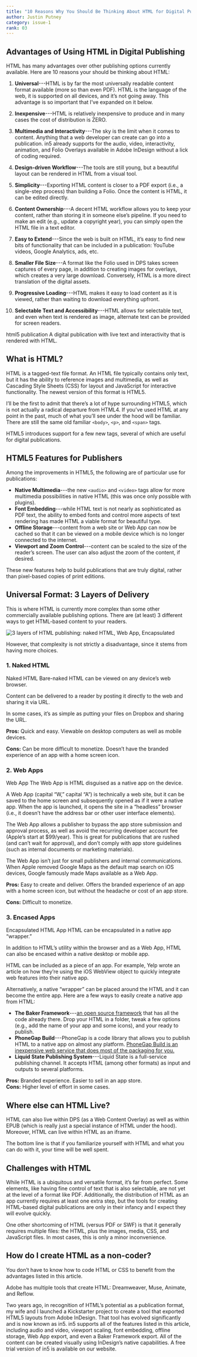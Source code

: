 ```yaml
---
title: "10 Reasons Why You Should Be Thinking About HTML for Digital Publications"
author: Justin Putney
category: issue-1
rank: 03
---
```

## Advantages of Using HTML in Digital Publishing

HTML has many advantages over other publishing options currently available. Here are 10 reasons your should be thinking about HTML:

1. **Universal**---HTML is by far the most universally readable content format available (more so than even PDF). HTML is the language of the web, it is supported on all devices, and it’s not going away. This advantage is so important that I’ve expanded on it below.

2. **Inexpensive**---HTML is relatively inexpensive to produce and in many cases the cost of distribution is ZERO. 
3. **Multimedia and Interactivity**---The sky is the limit when it comes to content. Anything that a web developer can create can go into a publication. in5 already supports for the audio, video, interactivity, animation, and Folio Overlays available in Adobe InDesign without a lick of coding required.
4. **Design-driven Workflow**---The tools are still young, but a beautiful layout can be rendered in HTML from a visual tool.
5. **Simplicity**---Exporting HTML content is closer to a PDF export (i.e., a single-step process) than building a Folio. Once the content is HTML, it can be edited directly.
6. **Content Ownership**---A decent HTML workflow allows you to keep your content, rather than storing it in someone else’s pipeline. If you need to make an edit (e.g., update a copyright year), you can simply open the HTML file in a text editor.
7. **Easy to Extend**---Since the web is built on HTML, it’s easy to find new bits of functionality that can be included in a publication: YouTube videos, Google Analytics, ads, etc.
8. **Smaller File Size**---A format like the Folio used in DPS takes screen captures of every page, in addition to creating images for overlays, which creates a very large download. Conversely, HTML is a more direct translation of the digital assets.
9. **Progressive Loading**---HTML makes it easy to load content as it is viewed, rather than waiting to download everything upfront.
10. **Selectable Text and Accessibility**---HTML allows for selectable text, and even when text is rendered as image, alternate text can be provided for screen readers.

html5 publication
A digital publication with live text and interactivity that is rendered with HTML.

## What is HTML?
HTML is a tagged-text file format. An HTML file typically  contains only text, but it has the ability to reference images and multimedia, as well as Cascading Style Sheets (CSS) for layout and JavaScript for interactive functionality. The newest version of this format is HTML5.

I’ll be the first to admit that there’s a lot of hype surrounding HTML5, which is not actually a radical departure from HTML4. If you’ve used HTML at any point in the past, much of what you’ll see under the hood will be familiar. There are still the same old familiar `<body>`, `<p>`, and `<span>` tags.

HTML5 introduces support for a few new tags, several of which are useful for digital publications.

## HTML5 Features for Publishers

Among the improvements in HTML5, the following are of particular use for publications:

- **Native Multimedia**---the new `<audio>` and `<video>` tags allow for more multimedia possibilities in native HTML (this was once only possible with plugins).
- **Font Embedding**---while HTML text is not nearly as sophisticated as PDF text, the ability to embed fonts and control more aspects of text rendering has made HTML a viable format for beautiful type.
- **Offline Storage**---content from a web site or Web App can now be cached so that it can be viewed on a mobile device which is no longer connected to the internet.
- **Viewport and Zoom Control**---content can be scaled to the size of the reader’s screen. The user can also adjust the zoom of the content, if desired.  

These new features help to build publications that are truly digital, rather than pixel-based copies of print editions.

## Universal Format: 3 Layers of Delivery

This is where HTML is currently more complex than some other commercially available publishing options. There are (at least) 3 different ways to get HTML-based content to your readers.

![3 layers of HTML publishing: naked HTML, Web App, Encapsulated](http://digitalpublishingbliki.com/wp-content/uploads/2014/08/html5_publishing-graphics_19.png)

However, that complexity is not strictly a disadvantage, since it stems from having more choices.

### 1. Naked HTML

Naked HTML
Bare-naked HTML can be viewed on any device’s web browser.

Content can be delivered to a reader by posting it directly to the web and sharing it via URL.

In some cases, it’s as simple as putting your files on Dropbox and sharing the URL.

**Pros:** Quick and easy. Viewable on desktop computers as well as mobile devices.

**Cons:** Can be more difficult to monetize. Doesn’t have the branded experience of an app with a home screen icon.

### 2. Web Apps

Web App
The Web App is HTML disguised as a native app on the device.

A Web App (capital “W,” capital “A”) is technically a web site, but it can be saved to the home screen and subsequently opened as if it were a native app. When the app is launched, it opens the site in a “headless” browser (i.e., it doesn’t have the address bar or other user interface elements).

The Web App allows a publisher to bypass the app store submission and approval process, as well as avoid the recurring developer account fee (Apple’s start at $99/year). This is great for publications that are rushed (and can’t wait for approval), and don’t comply with app store guidelines (such as internal documents or marketing materials).

The Web App isn’t just for small publishers and internal communications. When Apple removed Google Maps as the default map search on iOS devices, Google famously made Maps available as a Web App.

**Pros:** Easy to create and deliver. Offers the branded experience of an app with a home screen icon, but without the headache or cost of an app store.

**Cons:** Difficult to monetize.

### 3. Encased Apps

Encapsulated HTML App
HTML can be encapsulated in a native app “wrapper.”

In addition to HTML’s utility within the browser and as a Web App, HTML can also be encased within a native desktop or mobile app.

HTML can be included as a piece of an app. For example, Yelp wrote an article on how they’re using the iOS WebView object to quickly integrate web features into their native app.

Alternatively, a native “wrapper” can be placed around the HTML and it can become the entire app. Here are a few ways to easily create a native app from HTML:

- **The Baker Framework**---[an open source framework](http://bakerframework.com/) that has all the code already there. Drop your HTML in a folder, tweak a few options (e.g., add the name of your app and some icons), and your ready to publish.
- **PhoneGap Build**---PhoneGap is a code library that allows you to publish HTML to a native app on almost any platform. [PhoneGap Build is an inexpensive web service that does most of the packaging for you.](http://ajarproductions.com/blog/2014/07/23/how-to-create-mobile-apps-as-a-non-developer/)
- **Liquid State Publishing System**---Liquid State is a full-service publishing channel. It accepts HTML (among other formats) as input and outputs to several platforms.  

**Pros:** Branded experience. Easier to sell in an app store.  
**Cons:** Higher level of effort in some cases.

## Where else can HTML Live?

HTML can also live within DPS (as a Web Content Overlay) as well as within EPUB (which is really just a special instance of HTML under the hood). Moreover, HTML can live within HTML as an iframe.

The bottom line is that if you familiarize yourself with HTML and what you can do with it, your time will be well spent.

## Challenges with HTML

While HTML is a ubiquitous and versatile format, it’s far from perfect. Some elements, like having fine control of text that is also selectable, are not yet at the level of a format like PDF. Additionally, the distribution of HTML as an app currently requires at least one extra step, but the tools for creating HTML-based digital publications are only in their infancy and I expect they will evolve quickly.

One other shortcoming of HTML (versus PDF or SWF) is that it generally requires multiple files: the HTML, plus the images, media, CSS, and JavaScript files. In most cases, this is only a minor inconvenience.

## How do I create HTML as a non-coder?

You don’t have to know how to code HTML or CSS to benefit from the advantages listed in this article.

Adobe has multiple tools that create HTML: Dreamweaver, Muse, Animate, and Reflow.

Two years ago, in recognition of HTML’s potential as a publication format, my wife and I launched a Kickstarter project to create a tool that exported HTML5 layouts from Adobe InDesign. That tool has evolved significantly and is now known as in5. in5 supports all of the features listed in this article, including audio and video, viewport scaling, font embedding, offline storage, Web App export, and even a Baker Framework export. All of the content can be created visually using InDesign’s native capabilities. A free trial version of in5 is available on our website.



